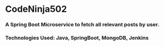 # CodeNinja502
### A Spring Boot Microservice to fetch all relevant posts by user.
### Technologies Used: Java, SpringBoot, MongoDB, Jenkins

